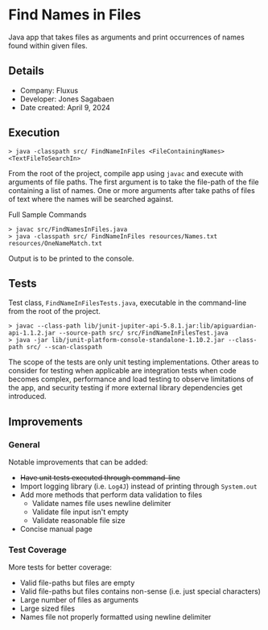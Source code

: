 # Find Names in Files
Java app that takes files as arguments and print occurrences of names found within given files.

## Details
* Company: Fluxus
* Developer: Jones Sagabaen
* Date created: April 9, 2024

## Execution
```
> java -classpath src/ FindNameInFiles <FileContainingNames> <TextFileToSearchIn>
```

From the root of the project, compile app using `javac` and execute with arguments of file paths.  The first argument 
is to take the file-path of the file containing a list of names.  One or more arguments after take paths of files of 
text where the names will be searched against.

Full Sample Commands
```
> javac src/FindNamesInFiles.java
> java -classpath src/ FindNameInFiles resources/Names.txt resources/OneNameMatch.txt
```

Output is to be printed to the console.

## Tests
Test class, `FindNameInFilesTests.java`, executable in the command-line from the root of the project.
```
> javac --class-path lib/junit-jupiter-api-5.8.1.jar:lib/apiguardian-api-1.1.2.jar --source-path src/ src/FindNameInFilesTest.java 
> java -jar lib/junit-platform-console-standalone-1.10.2.jar --class-path src/ --scan-classpath
```

The scope of the tests are only unit testing implementations.  Other areas to consider for testing when applicable are 
integration tests when code becomes complex, performance and load testing to observe limitations of the app, and 
security testing if more external library dependencies get introduced.

## Improvements
### General
Notable improvements that can be added:
* ~~Have unit tests executed through command-line~~
* Import logging library (i.e. `Log4J`) instead of printing through `System.out`
* Add more methods that perform data validation to files
  * Validate names file uses newline delimiter
  * Validate file input isn't empty
  * Validate reasonable file size
* Concise manual page
### Test Coverage
More tests for better coverage:
* Valid file-paths but files are empty
* Valid file-paths but files contains non-sense (i.e. just special characters)
* Large number of files as arguments
* Large sized files
* Names file not properly formatted using newline delimiter